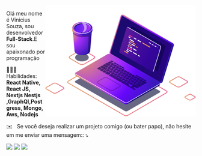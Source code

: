 <img src="https://raw.githubusercontent.com/viisouza10/viisouza10/master/images/computer.png?token=ABXOTOS5YJQUVTBXL7V2ZHDAH6QWU" min-width="400px" max-width="400px" width="400px" align="right" alt="Computador Vinicius Souza">

<p align="left"> 
  Olá meu nome é Vinicius Souza, sou desenvolvedor <strong>Full-Stack</strong>.E sou apaixonado por programação
</p>

<p align="left">
  👨🏻‍💻 &nbsp  Habilidades: <strong>React Native, React JS, Nextjs Nestjs ,GraphQl,Postgress, Mongo, Aws, Nodejs</strong>
</p>

<p align="left">
  ✉️ &nbsp Se você deseja realizar um projeto comigo (ou bater papo), não hesite em me enviar uma mensagem:: ⤵️
</p>

<p align="left">
  <a href="https://www.instagram.com/viisouza.dev/" alt="Instagram">
  <img src="https://img.shields.io/badge/-Instagram-DF0174?style=for-the-badge&logo=instagram&logoColor=white&link=https://www.instagram.com/iuricoding/"/></a>
  
  <a href="https://www.linkedin.com/in/viisouza10" alt="Linkedin">
  <img src="https://img.shields.io/badge/-Linkedin-0e76a8?style=for-the-badge&logo=Linkedin&logoColor=white&link=https://www.linkedin.com/in/iuricode" /></a>

  <a href="https://www.facebook.com/vinicius.souza.773124" alt="Facebook">
  <img src="https://img.shields.io/badge/-Facebook-3b5998?style=for-the-badge&logo=facebook&logoColor=white&link=https://www.facebook.com/exudojazz/"/></a>
</p>
